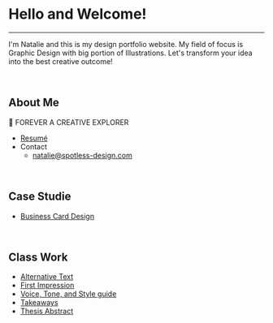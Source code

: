# Hello and Welcome!
- - -

I'm Natalie and this is my design portfolio website. My field of focus is Graphic Design with big portion of Illustrations. Let's transform your idea into the best creative outcome!

<br>

## About Me

💜 FOREVER A CREATIVE EXPLORER
- [Resumé](04-experience)
- Contact
    - natalie@spotless-design.com

<br>

## Case Studie

- [Business Card Design](03-content-first)

<br>

## Class Work

- [Alternative Text](01-alternative-text)
- [First Impression](02-first-impression)
- [Voice, Tone, and Style guide](05-voice-tone)
- [Takeaways](takeaways)
- [Thesis Abstract](07-thesis-abstract)
